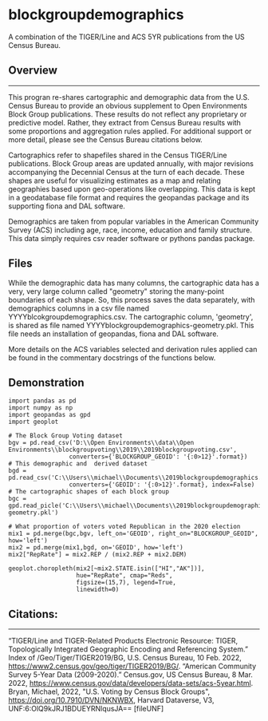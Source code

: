 # blockgroupdemographics
A combination of the TIGER/Line and ACS 5YR publications from the US Census Bureau.

## Overview
---
This progran re-shares cartographic and demographic data from the U.S. Census Bureau 
to provide an obvious supplement to Open Environments Block Group publications.
These results do not reflect any proprietary or predictive model. Rather, they extract from
Census Bureau results with some proportions and aggregation rules applied. For additional
support or more detail, please see the Census Bureau citations below.

Cartographics refer to shapefiles shared in the Census TIGER/Line publications. Block
Group areas are updated annually, with major revisions accompanying the Decennial Census
at the turn of each decade. These shapes are useful for visualizing estimates as a
map and relating geographies based upon geo-operations like overlapping. This data is
kept in a geodatabase file format and requires the geopandas package and its supporting
fiona and DAL software.

Demographics are taken from popular variables in the American Community Survey (ACS)
including age, race, income, education and family structure. This data simply requires
csv reader software or pythons pandas package.

## Files
While the demographic data has many columns, the cartographic data has a very, very 
large column called "geometry" storing the many-point boundaries of each shape. So,
this process saves the data separately, with demographics columns in a csv file named 
YYYYblcokgroupdemographics.csv. The cartographic column, 'geometry', is shared as 
file named YYYYblockgroupdemographics-geometry.pkl. This file needs an installation 
of geopandas, fiona and DAL software.

More details on the ACS variables selected and derivation rules applied can be found in
the commentary docstrings of the functions below.

## Demonstration
```
import pandas as pd
import numpy as np
import geopandas as gpd
import geoplot

# The Block Group Voting dataset
bgv = pd.read_csv('D:\\Open Environments\\data\\Open Environments\\blockgroupvoting\\2019\\2019blockgroupvoting.csv',
                 converters={'BLOCKGROUP_GEOID': '{:0>12}'.format})
# This demographic and  derived dataset
bgd = pd.read_csv('C:\\Users\\michael\\Documents\\2019blockgroupdemographics.csv',
                 converters={'GEOID': '{:0>12}'.format}, index=False)
# The cartographic shapes of each block group
bgc = gpd.read_picle('C:\\Users\\michael\\Documents\\2019blockgroupdemographics-geometry.pkl')

# What proportion of voters voted Republican in the 2020 election
mix1 = pd.merge(bgc,bgv, left_on='GEOID', right_on="BLOCKGROUP_GEOID",  how='left')
mix2 = pd.merge(mix1,bgd, on='GEOID', how='left')
mix2["RepRate"] = mix2.REP / (mix2.REP + mix2.DEM)

geoplot.choropleth(mix2[~mix2.STATE.isin(["HI","AK"])],
                   hue="RepRate", cmap="Reds", 
                   figsize=(15,7), legend=True,
                   linewidth=0)
```

## Citations:
---
  “TIGER/Line and TIGER-Related Products Electronic Resource: TIGER, Topologically Integrated Geographic Encoding and Referencing System.” Index of /Geo/Tiger/TIGER2019/BG, U.S. Census Bureau, 10 Feb. 2022, https://www2.census.gov/geo/tiger/TIGER2019/BG/. 
  “American Community Survey 5-Year Data (2009-2020).” Census.gov, US Census Bureau, 8 Mar. 2022, https://www.census.gov/data/developers/data-sets/acs-5year.html. 
  Bryan, Michael, 2022, "U.S. Voting by Census Block Groups", https://doi.org/10.7910/DVN/NKNWBX, Harvard Dataverse, V3, UNF:6:OlQ9kJRJ1BDUEYRNlqusJA== [fileUNF]

